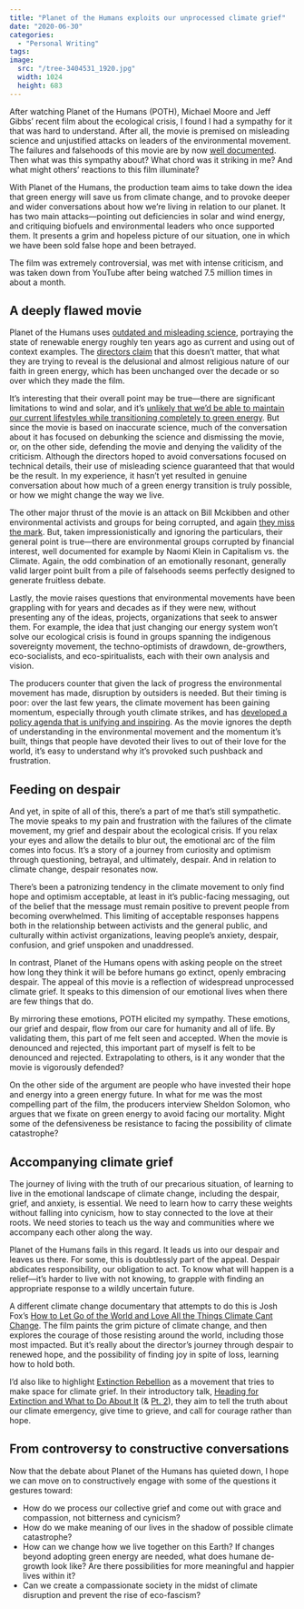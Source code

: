 ```yaml
---
title: "Planet of the Humans exploits our unprocessed climate grief"
date: "2020-06-30"
categories: 
  - "Personal Writing"
tags: 
image: 
  src: "/tree-3404531_1920.jpg"
  width: 1024
  height: 683
---
```


After watching Planet of the Humans (POTH), Michael Moore and Jeff Gibbs’ recent film about the ecological crisis, I found I had a sympathy for it that was hard to understand. After all, the movie is premised on misleading science and unjustified attacks on leaders of the environmental movement. The failures and falsehoods of this movie are by now [well documented](http://getenergysmartnow.com/2020/04/25/moores-boorish-planet-of-the-humans-an-annotated-collection/). Then what was this sympathy about? What chord was it striking in me? And what might others’ reactions to this film illuminate?

With Planet of the Humans, the production team aims to take down the idea that green energy will save us from climate change, and to provoke deeper and wider conversations about how we’re living in relation to our planet. It has two main attacks—pointing out deficiencies in solar and wind energy, and critiquing biofuels and environmental leaders who once supported them. It presents a grim and hopeless picture of our situation, one in which we have been sold false hope and been betrayed.

The film was extremely controversial, was met with intense criticism, and was taken down from YouTube after being watched 7.5 million times in about a month.

## A deeply flawed movie

Planet of the Humans uses [outdated and misleading science](https://ketanjoshi.co/2020/04/24/planet-of-the-humans-a-reheated-mess-of-lazy-old-myths/), portraying the state of renewable energy roughly ten years ago as current and using out of context examples. The [directors claim](https://www.youtube.com/watch?v=674qCYOcMXo&t=3173s) that this doesn’t matter, that what they are trying to reveal is the delusional and almost religious nature of our faith in green energy, which has been unchanged over the decade or so over which they made the film.

It’s interesting that their overall point may be true—there are significant limitations to wind and solar, and it’s [unlikely that we’d be able to maintain our current lifestyles while transitioning completely to green energy](https://www.postcarbon.org/review-planet-of-the-humans/). But since the movie is based on inaccurate science, much of the conversation about it has focused on debunking the science and dismissing the movie, or, on the other side, defending the movie and denying the validity of the criticism. Although the directors hoped to avoid conversations focused on technical details, their use of misleading science guaranteed that that would be the result. In my experience, it hasn’t yet resulted in genuine conversation about how much of a green energy transition is truly possible, or how we might change the way we live.

The other major thrust of the movie is an attack on Bill Mckibben and other environmental activists and groups for being corrupted, and again [they miss the mark](https://www.rollingstone.com/politics/political-commentary/bill-mckibben-climate-movement-michael-moore-993073/). But, taken impressionistically and ignoring the particulars, their general point is true—there are environmental groups corrupted by financial interest, well documented for example by Naomi Klein in Capitalism vs. the Climate. Again, the odd combination of an emotionally resonant, generally valid larger point built from a pile of falsehoods seems perfectly designed to generate fruitless debate.

Lastly, the movie raises questions that environmental movements have been grappling with for years and decades as if they were new, without presenting any of the ideas, projects, organizations that seek to answer them. For example, the idea that just changing our energy system won’t solve our ecological crisis is found in groups spanning the indigenous sovereignty movement, the techno-optimists of drawdown, de-growthers, eco-socialists, and eco-spiritualists, each with their own analysis and vision.

The producers counter that given the lack of progress the environmental movement has made, disruption by outsiders is needed. But their timing is poor: over the last few years, the climate movement has been gaining momentum, especially through youth climate strikes, and has [developed a policy agenda that is unifying and inspiring](https://www.vox.com/energy-and-environment/21252892/climate-change-democrats-joe-biden-renewable-energy-unions-environmental-justice). As the movie ignores the depth of understanding in the environmental movement and the momentum it’s built, things that people have devoted their lives to out of their love for the world, it’s easy to understand why it’s provoked such pushback and frustration.

## Feeding on despair

And yet, in spite of all of this, there’s a part of me that’s still sympathetic. The movie speaks to my pain and frustration with the failures of the climate movement, my grief and despair about the ecological crisis. If you relax your eyes and allow the details to blur out, the emotional arc of the film comes into focus. It’s a story of a journey from curiosity and optimism through questioning, betrayal, and ultimately, despair. And in relation to climate change, despair resonates now.

There’s been a patronizing tendency in the climate movement to only find hope and optimism acceptable, at least in it’s public-facing messaging, out of the belief that the message must remain positive to prevent people from becoming overwhelmed. This limiting of acceptable responses happens both in the relationship between activists and the general public, and culturally within activist organizations, leaving people’s anxiety, despair, confusion, and grief unspoken and unaddressed.

In contrast, Planet of the Humans opens with asking people on the street how long they think it will be before humans go extinct, openly embracing despair. The appeal of this movie is a reflection of widespread unprocessed climate grief. It speaks to this dimension of our emotional lives when there are few things that do.

By mirroring these emotions, POTH elicited my sympathy. These emotions, our grief and despair, flow from our care for humanity and all of life. By validating them, this part of me felt seen and accepted. When the movie is denounced and rejected, this important part of myself is felt to be denounced and rejected. Extrapolating to others, is it any wonder that the movie is vigorously defended?

On the other side of the argument are people who have invested their hope and energy into a green energy future. In what for me was the most compelling part of the film, the producers interview Sheldon Solomon, who argues that we fixate on green energy to avoid facing our mortality. Might some of the defensiveness be resistance to facing the possibility of climate catastrophe?

## Accompanying climate grief

The journey of living with the truth of our precarious situation, of learning to live in the emotional landscape of climate change, including the despair, grief, and anxiety, is essential. We need to learn how to carry these weights without falling into cynicism, how to stay connected to the love at their roots. We need stories to teach us the way and communities where we accompany each other along the way.

Planet of the Humans fails in this regard. It leads us into our despair and leaves us there. For some, this is doubtlessly part of the appeal. Despair abdicates responsibility, our obligation to act. To know what will happen is a relief—it’s harder to live with not knowing, to grapple with finding an appropriate response to a wildly uncertain future.

A different climate change documentary that attempts to do this is Josh Fox’s [How to Let Go of the World and Love All the Things Climate Cant Change](https://www.youtube.com/watch?v=gfCKTKRpC0k). The film paints the grim picture of climate change, and then explores the courage of those resisting around the world, including those most impacted. But it’s really about the director’s journey through despair to renewed hope, and the possibility of finding joy in spite of loss, learning how to hold both.

I’d also like to highlight [Extinction Rebellion](http://rebellion.earth) as a movement that tries to make space for climate grief. In their introductory talk, [Heading for Extinction and What to Do About It](https://www.youtube.com/watch?time_continue=1&v=XMzTWwTw_kQ&feature=emb_title) (& [Pt. 2](https://www.youtube.com/watch?time_continue=1&v=2sUlD9ZEifo&feature=emb_title)), they aim to tell the truth about our climate emergency, give time to grieve, and call for courage rather than hope.

## From controversy to constructive conversations

Now that the debate about Planet of the Humans has quieted down, I hope we can move on to constructively engage with some of the questions it gestures toward:

- How do we process our collective grief and come out with grace and compassion, not bitterness and cynicism?
- How do we make meaning of our lives in the shadow of possible climate catastrophe?
- How can we change how we live together on this Earth? If changes beyond adopting green energy are needed, what does humane de-growth look like? Are there possibilities for more meaningful and happier lives within it?
- Can we create a compassionate society in the midst of climate disruption and prevent the rise of eco-fascism?
